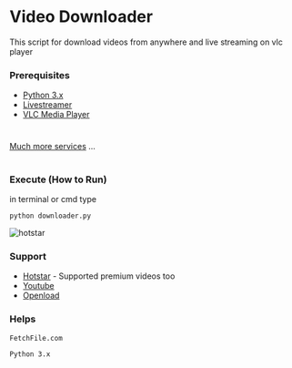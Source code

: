 # Video Downloader
This script for download videos from anywhere and live streaming on vlc player

### Prerequisites
* [Python 3.x](https://www.python.org/downloads/release/python-364/)
* [Livestreamer](https://www.videohelp.com/software/livestreamer)
* [VLC Media Player](https://www.videolan.org/vlc/download-windows.html)
# 
[Much more services](http://en.fetchfile.net/all-video-services/) ...

#
### Execute (How to Run)
in terminal or cmd type
```
python downloader.py
```
![hotstar](https://github.com/IAmBlackHacker/Video-Downloader/blob/master/downloader.png)

### Support
* [Hotstar](http://www.hotstar.com) - Supported premium videos too
* [Youtube](https://www.youtube.com)
* [Openload](http://openloadmovies.tv)

### Helps
```
FetchFile.com
```
```
Python 3.x
```
